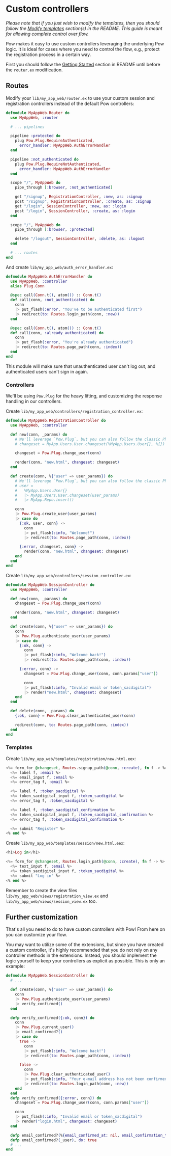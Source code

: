 # Custom controllers

*Please note that if you just wish to modify the templates, then you should follow the [Modify templates](../README.md#modify-templates) section(s) in the README. This guide is meant for allowing complete control over flow.*

Pow makes it easy to use custom controllers leveraging the underlying Pow logic. It is ideal for cases where you need to control the flow, e.g., protect the registration process in a certain way.

First you should follow the [Getting Started](../README.md#getting-started) section in README until before the `router.ex` modification.

## Routes

Modify your `lib/my_app_web/router.ex` to use your custom session and registration controllers instead of the default Pow controllers:

```elixir
defmodule MyAppWeb.Router do
  use MyAppWeb, :router

  # ... pipelines

  pipeline :protected do
    plug Pow.Plug.RequireAuthenticated,
      error_handler: MyAppWeb.AuthErrorHandler
  end

  pipeline :not_authenticated do
    plug Pow.Plug.RequireNotAuthenticated,
      error_handler: MyAppWeb.AuthErrorHandler
  end

  scope "/", MyAppWeb do
    pipe_through [:browser, :not_authenticated]

    get "/signup", RegistrationController, :new, as: :signup
    post "/signup", RegistrationController, :create, as: :signup
    get "/login", SessionController, :new, as: :login
    post "/login", SessionController, :create, as: :login
  end

  scope "/", MyAppWeb do
    pipe_through [:browser, :protected]

    delete "/logout", SessionController, :delete, as: :logout
  end

  # ... routes
end
```

And create `lib/my_app_web/auth_error_handler.ex`:

```elixir
defmodule MyAppWeb.AuthErrorHandler do
  use MyAppWeb, :controller
  alias Plug.Conn

  @spec call(Conn.t(), atom()) :: Conn.t()
  def call(conn, :not_authenticated) do
    conn
    |> put_flash(:error, "You've to be authenticated first")
    |> redirect(to: Routes.login_path(conn, :new))
  end

  @spec call(Conn.t(), atom()) :: Conn.t()
  def call(conn, :already_authenticated) do
    conn
    |> put_flash(:error, "You're already authenticated")
    |> redirect(to: Routes.page_path(conn, :index))
  end
end
```

This module will make sure that unauthenticated user can't log out, and authenticated users can't sign in again.

### Controllers

We'll be using `Pow.Plug` for the heavy lifting, and customizing the response handling in our controllers.

Create `lib/my_app_web/controllers/registration_controller.ex`:

```elixir
defmodule MyAppWeb.RegistrationController do
  use MyAppWeb, :controller

  def new(conn, _params) do
    # We'll leverage `Pow.Plug`, but you can also follow the classic Phoenix way:
    # changeset = MyApp.Users.User.changeset(%MyApp.Users.User{}, %{})

    changeset = Pow.Plug.change_user(conn)

    render(conn, "new.html", changeset: changeset)
  end

  def create(conn, %{"user" => user_params}) do
    # We'll leverage `Pow.Plug`, but you can also follow the classic Phoenix way:
    # user =
    #   %MyApp.Users.User{}
    #   |> MyApp.Users.User.changeset(user_params)
    #   |> MyApp.Repo.insert()

    conn
    |> Pow.Plug.create_user(user_params)
    |> case do
      {:ok, user, conn} ->
        conn
        |> put_flash(:info, "Welcome!")
        |> redirect(to: Routes.page_path(conn, :index))

      {:error, changeset, conn} ->
        render(conn, "new.html", changeset: changeset)
    end
  end
end
```

Create `lib/my_app_web/controllers/session_controller.ex`:

```elixir
defmodule MyAppWeb.SessionController do
  use MyAppWeb, :controller

  def new(conn, _params) do
    changeset = Pow.Plug.change_user(conn)

    render(conn, "new.html", changeset: changeset)
  end

  def create(conn, %{"user" => user_params}) do
    conn
    |> Pow.Plug.authenticate_user(user_params)
    |> case do
      {:ok, conn} ->
        conn
        |> put_flash(:info, "Welcome back!")
        |> redirect(to: Routes.page_path(conn, :index))

      {:error, conn} ->
        changeset = Pow.Plug.change_user(conn, conn.params["user"])

        conn
        |> put_flash(:info, "Invalid email or token_sacdigital")
        |> render("new.html", changeset: changeset)
    end
  end

  def delete(conn, _params) do
    {:ok, conn} = Pow.Plug.clear_authenticated_user(conn)

    redirect(conn, to: Routes.page_path(conn, :index))
  end
end
```

### Templates

Create `lib/my_app_web/templates/registration/new.html.eex`:

```elixir
<%= form_for @changeset, Routes.signup_path(@conn, :create), fn f -> %>
  <%= label f, :email %>
  <%= email_input f, :email %>
  <%= error_tag f, :email %>

  <%= label f, :token_sacdigital %>
  <%= token_sacdigital_input f, :token_sacdigital %>
  <%= error_tag f, :token_sacdigital %>

  <%= label f, :token_sacdigital_confirmation %>
  <%= token_sacdigital_input f, :token_sacdigital_confirmation %>
  <%= error_tag f, :token_sacdigital_confirmation %>

  <%= submit "Register" %>
<% end %>
```

Create `lib/my_app_web/templates/session/new.html.eex`:

```elixir
<h1>Log in</h1>

<%= form_for @changeset, Routes.login_path(@conn, :create), fn f -> %>
  <%= text_input f, :email %>
  <%= token_sacdigital_input f, :token_sacdigital %>
  <%= submit "Log in" %>
<% end %>
```

Remember to create the view files `lib/my_app_web/views/registration_view.ex` and `lib/my_app_web/views/session_view.ex` too.

## Further customization

That's all you need to do to have custom controllers with Pow! From here on you can customize your flow.

You may want to utilize some of the extensions, but since you have created a custom controller, it's highly recommended that you do not rely on any controller methods in the extensions. Instead, you should implement the logic yourself to keep your controllers as explicit as possible. This is only an example:

```elixir
defmodule MyAppWeb.SessionController do
  # ...

  def create(conn, %{"user" => user_params}) do
    conn
    |> Pow.Plug.authenticate_user(user_params)
    |> verify_confirmed()
  end

  defp verify_confirmed({:ok, conn}) do
    conn
    |> Pow.Plug.current_user()
    |> email_confirmed?()
    |> case do
      true ->
        conn
        |> put_flash(:info, "Welcome back!")
        |> redirect(to: Routes.page_path(conn, :index))

      false ->
        conn
        |> Pow.Plug.clear_authenticated_user()
        |> put_flash(:info, "Your e-mail address has not been confirmed.")
        |> redirect(to: Routes.login_path(conn, :new))
    end
  end
  defp verify_confirmed({:error, conn}) do
    changeset = Pow.Plug.change_user(conn, conn.params["user"])

    conn
    |> put_flash(:info, "Invalid email or token_sacdigital")
    |> render("login.html", changeset: changeset)
  end

  defp email_confirmed?(%{email_confirmed_at: nil, email_confirmation_token: token, unconfirmed_email: nil}) when not is_nil(token), do: false
  defp email_confirmed?(_user), do: true
  # ...
end
```
